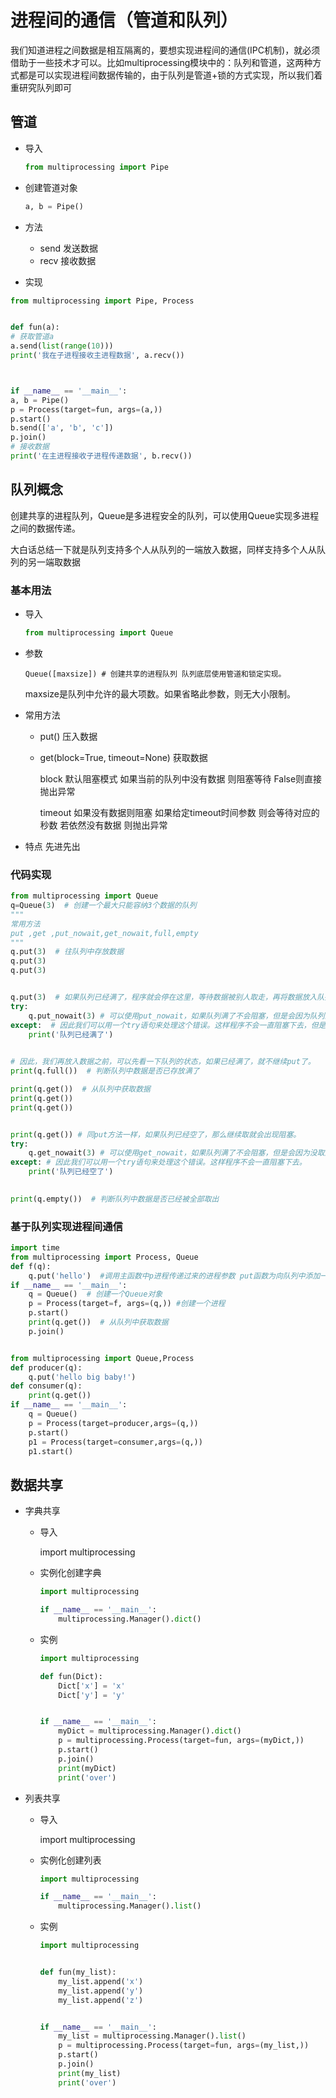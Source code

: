 # 进程间的通信（管道和队列）

我们知道进程之间数据是相互隔离的，要想实现进程间的通信(IPC机制)，就必须借助于一些技术才可以。比如multiprocessing模块中的：队列和管道，这两种方式都是可以实现进程间数据传输的，由于队列是管道+锁的方式实现，所以我们着重研究队列即可

## 管道

+ 导入

  ```python
  from multiprocessing import Pipe
  ```

+ 创建管道对象

  ```python
  a, b = Pipe()
  ```

  

+ 方法

  + send  发送数据
  + recv    接收数据

+ 实现

```python
from multiprocessing import Pipe, Process


def fun(a):
# 获取管道a
a.send(list(range(10)))
print('我在子进程接收主进程数据', a.recv())



if __name__ == '__main__':
a, b = Pipe()
p = Process(target=fun, args=(a,))
p.start()
b.send(['a', 'b', 'c'])
p.join()
# 接收数据
print('在主进程接收子进程传递数据', b.recv())
```

  


## 队列概念

创建共享的进程队列，Queue是多进程安全的队列，可以使用Queue实现多进程之间的数据传递。

大白话总结一下就是队列支持多个人从队列的一端放入数据，同样支持多个人从队列的另一端取数据

### 基本用法

+ 导入

  ```python
  from multiprocessing import Queue
  ```

+ 参数

  ```
  Queue([maxsize]) # 创建共享的进程队列 队列底层使用管道和锁定实现。
  ```

  maxsize是队列中允许的最大项数。如果省略此参数，则无大小限制。

+ 常用方法

  + put()   压入数据

  + get(block=True, timeout=None)    获取数据

    block 默认阻塞模式  如果当前的队列中没有数据 则阻塞等待 False则直接抛出异常

    timeout  如果没有数据则阻塞  如果给定timeout时间参数  则会等待对应的秒数 若依然没有数据 则抛出异常

+ 特点  先进先出


### 代码实现

```python
from multiprocessing import Queue
q=Queue(3)  # 创建一个最大只能容纳3个数据的队列
"""
常用方法
put ,get ,put_nowait,get_nowait,full,empty
"""
q.put(3)  # 往队列中存放数据
q.put(3)
q.put(3)


q.put(3)  # 如果队列已经满了，程序就会停在这里，等待数据被别人取走，再将数据放入队列。如果队列中的数据一直不被取走，程序就会永远停在这里。
try:
    q.put_nowait(3) # 可以使用put_nowait，如果队列满了不会阻塞，但是会因为队列满了而报错。
except:  # 因此我们可以用一个try语句来处理这个错误。这样程序不会一直阻塞下去，但是会丢掉这个消息。
    print('队列已经满了')
    

# 因此，我们再放入数据之前，可以先看一下队列的状态，如果已经满了，就不继续put了。
print(q.full())  # 判断队列中数据是否已存放满了

print(q.get())  # 从队列中获取数据
print(q.get())
print(q.get())


print(q.get()) # 同put方法一样，如果队列已经空了，那么继续取就会出现阻塞。
try:
    q.get_nowait(3) # 可以使用get_nowait，如果队列满了不会阻塞，但是会因为没取到值而报错。
except: # 因此我们可以用一个try语句来处理这个错误。这样程序不会一直阻塞下去。
    print('队列已经空了')

    
print(q.empty())  # 判断队列中数据是否已经被全部取出
```

### 基于队列实现进程间通信

```python
import time
from multiprocessing import Process, Queue
def f(q):
    q.put('hello')  #调用主函数中p进程传递过来的进程参数 put函数为向队列中添加一条数据。
if __name__ == '__main__':
    q = Queue()  # 创建一个Queue对象
    p = Process(target=f, args=(q,)) #创建一个进程
    p.start()
    print(q.get())  # 从队列中获取数据
    p.join()


from multiprocessing import Queue,Process
def producer(q):
    q.put('hello big baby!')
def consumer(q):
    print(q.get())
if __name__ == '__main__':
    q = Queue()
    p = Process(target=producer,args=(q,))
    p.start()
    p1 = Process(target=consumer,args=(q,))
    p1.start()
```

## 数据共享

+ 字典共享

  + 导入

    import multiprocessing

  + 实例化创建字典

    ```python
    import multiprocessing
    
    if __name__ == '__main__':
        multiprocessing.Manager().dict()
    ```

  + 实例

    ```python
    import multiprocessing
    
    def fun(Dict):
        Dict['x'] = 'x'
        Dict['y'] = 'y'
    
    
    if __name__ == '__main__':
        myDict = multiprocessing.Manager().dict()
        p = multiprocessing.Process(target=fun, args=(myDict,))
        p.start()
        p.join()
        print(myDict)
        print('over')
    ```

+ 列表共享

  + 导入

    import multiprocessing

  + 实例化创建列表

    ```python
    import multiprocessing
    
    if __name__ == '__main__':
        multiprocessing.Manager().list()
    ```

  + 实例

    ```python
    import multiprocessing
    
    
    def fun(my_list):
        my_list.append('x')
        my_list.append('y')
        my_list.append('z')
    
    
    if __name__ == '__main__':
        my_list = multiprocessing.Manager().list()
        p = multiprocessing.Process(target=fun, args=(my_list,))
        p.start()
        p.join()
        print(my_list)
        print('over')
    ```